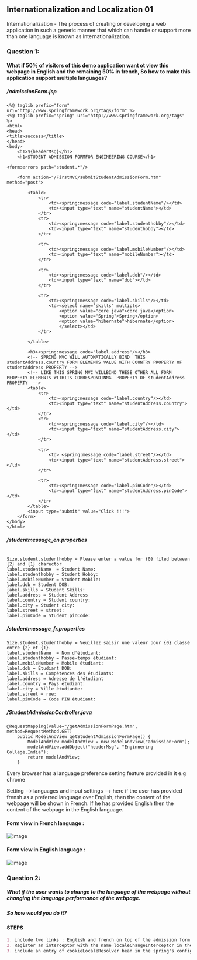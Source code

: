 ## Internationalization and Localization 01

Internationalization - The process of creating or developing a web application in such a generic manner that which can handle or support more than one language is known as Internationalization.

### Question 1: 

#### What if 50% of visitors of this demo application want ot view this webpage in English and the remaining 50% in french, So how to make this application support multiple languages?

##### /admissionForm.jsp

```
<%@ taglib prefix="form" uri="http://www.springframework.org/tags/form" %>
<%@ taglib prefix="spring" uri="http://www.springframework.org/tags" %>
<html>
<head>
<title>success</title>
</head>
<body>
	<h1>${headerMsg}</h1>
	<h1>STUDENT ADMISSION FORMFOR ENGINEERING COURSE</h1>

<form:errors path="student.*"/>

	<form action="/FirstMVC/submitStudentAdmissionForm.htm" method="post">

		<table>
			<tr>
				<td><spring:message code="label.studentName"/></td>
				<td><input type="text" name="studentName"></td>
			</tr>
			<tr>
				<td><spring:message code="label.studenthobby"/></td>
				<td><input type="text" name="studenthobby"></td>
			</tr>
			
			<tr>
				<td><spring:message code="label.mobileNumber"/></td>
				<td><input type="text" name="mobileNumber"></td>
			</tr>
			
			<tr>
				<td><spring:message code="label.dob"/></td>
				<td><input type="text" name="dob"></td>
			</tr>
			
			<tr>
				<td><spring:message code="label.skills"/></td>
				<td><select name="skills" multiple>
					<option value="core java">core java</option>
					<option value="Spring">Spring</option>
					<option value="hibernate">hibernate</option>
					</select></td>
			</tr>
			
		</table>
		
		<h3><spring:message code="label.address"/></h3>
		<!-- SPRING MVC WILL AUTOMATICALLY BIND  THIS studentAddress.country FORM ELEMENTS VALUE WITH COUNTRY PROPERTY OF studentAddress PROPERTY -->
		<!-- LIKE THIS SPRING MVC WILLBIND THESE OTHER ALL FORM PEOPERTY ELEMENTS WITHITS CORRESPONDINNG  PROPERTY OF studentAddress PROPERTY  -->
		<table>
			<tr>
				<td><spring:message code="label.country"/></td>
				<td><input type="text" name="studentAddress.country"></td>
			</tr>
			<tr>
				<td><spring:message code="label.city"/></td>
				<td><input type="text" name="studentAddress.city"></td>
			</tr>
			
			<tr>
				<td> <spring:message code="label.street"/></td>
				<td><input type="text" name="studentAddress.street"></td>
			</tr>
			
			<tr>
				<td><spring:message code="label.pinCode"/></td>
				<td><input type="text" name="studentAddress.pinCode"></td>
			</tr>	
		</table>
		<input type="submit" value="Click !!!">
	</form>
</body>
</html>

```


##### /studentmessage_en.properties

```

Size.student.studenthobby = Please enter a value for {0} filed between {2} and {1} charector
label.studentName  = Student Name:
label.studenthobby = Student Hobby:
label.mobileNumber = Student Mobile:
label.dob = Student DOB:
label.skills = Student Skills:
label.address = Student Address
label.country = Student country:
label.city = Student city:
label.street = street:
label.pinCode = Student pinCode:

```


##### /studentmessage_fr.properties

```
Size.student.studenthobby = Veuillez saisir une valeur pour {0} classé entre {2} et {1}.
label.studentName  = Nom d'étudiant:
label.studenthobby = Passe-temps étudiant:
label.mobileNumber = Mobile étudiant:
label.dob = Étudiant DOB:
label.skills = Compétences des étudiants:
label.address = Adresse de l'étudiant
label.country = Pays étudiant:
label.city = Ville étudiante:
label.street = rue:
label.pinCode = Code PIN étudiant:

```

##### /StudentAdmissionController.java

```
@RequestMapping(value="/getAdmissionFormPage.htm", method=RequestMethod.GET)
	public ModelAndView getStudentAdmissionFormPage() {
		ModelAndView modelAndView = new ModelAndView("admissionForm");
		modelAndView.addObject("headerMsg", "Enginnering College,India");
		return modelAndView;
	}
```

Every browser has a language preference setting feature provided in it e.g chrome 

Setting --> languages and input settings --> here if the user has provided frensh as a preferred language over English,
then the content of the webpage will be shown in French.
If he has provided English then the content of the webpage in the English language.

#### Form view in French language : 

![image](https://user-images.githubusercontent.com/35020560/56094795-088cff00-5ef4-11e9-9454-fa2439759e22.png)


#### Form view in English language : 

![image](https://user-images.githubusercontent.com/35020560/56094830-5ace2000-5ef4-11e9-94a9-29a9529b880e.png)

### Question 2:

#####  What if the user wants to change to the language of the webpage without changing the language performance of the webpage.
##### So how would you do it?

#### STEPS

```markdown
1. include two links : English and french on top of the admission form.
2. Register an interceptor with the name localeChangeInterceptor in the Spring configuration file.
3. include an entry of cookieLocaleResolver bean in the spring's configuration file.```

```

